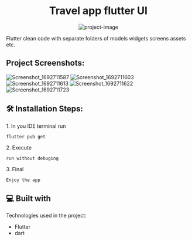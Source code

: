 <h1 align="center" id="title">Travel app flutter UI</h1>

<p align="center"><img src="https://socialify.git.ci/osmughal01/travel-app-flutter/image?description=1&amp;descriptionEditable=Travelling%20app%20flutter%20Beautiful%20UI.&amp;forks=1&amp;issues=1&amp;language=1&amp;name=1&amp;owner=1&amp;pattern=Charlie%20Brown&amp;pulls=1&amp;stargazers=1&amp;theme=Light" alt="project-image"></p>

<p id="description">Flutter clean code with separate folders of models widgets screens assets etc.</p>

<h2>Project Screenshots:</h2>

![Screenshot_1692711587](https://github.com/osmughal01/travel-app-flutter/assets/100994047/6823ab5c-4179-4dce-a588-70c4b1c3f5e1)
![Screenshot_1692711603](https://github.com/osmughal01/travel-app-flutter/assets/100994047/398fa7c9-6f1b-4ca3-9c9e-814b4a5014e4)
![Screenshot_1692711613](https://github.com/osmughal01/travel-app-flutter/assets/100994047/1216a48e-aa56-4f6b-817c-45547aae5f8f)
![Screenshot_1692711622](https://github.com/osmughal01/travel-app-flutter/assets/100994047/fc5813ea-10f8-4af6-95bb-5a3ee570da08)
![Screenshot_1692711723](https://github.com/osmughal01/travel-app-flutter/assets/100994047/691bbe26-8794-4fce-8eeb-8450794c081e)




<h2>🛠️ Installation Steps:</h2>

<p>1. In you IDE terminal run</p>

```
flutter pub get
```

<p>2. Execute</p>

```
run without debuging
```

<p>3. Final</p>

```
Enjoy the app
```

  
  
<h2>💻 Built with</h2>

Technologies used in the project:

*   Flutter
*   dart
